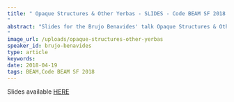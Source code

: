 ```yaml
---
title: " Opaque Structures & Other Yerbas - SLIDES - Code BEAM SF 2018
"
abstract: "Slides for the Brujo Benavides' talk Opaque Structures & Other Yerbas - Code BEAM SF 2018
"
image_url: /uploads/opaque-structures-other-yerbas
speaker_id: brujo-benavides
type: article
keywords: 
date: 2018-04-19
tags: BEAM,Code BEAM SF 2018
---
```

Slides available <a href="http://s3.amazonaws.com/erlang-conferences-production/media/files/000/000/882/original/Brujo_Benavides_-_Opaque_Structures___Other_Yerbas.pdf?1524156535" target="_blank">HERE</a>
